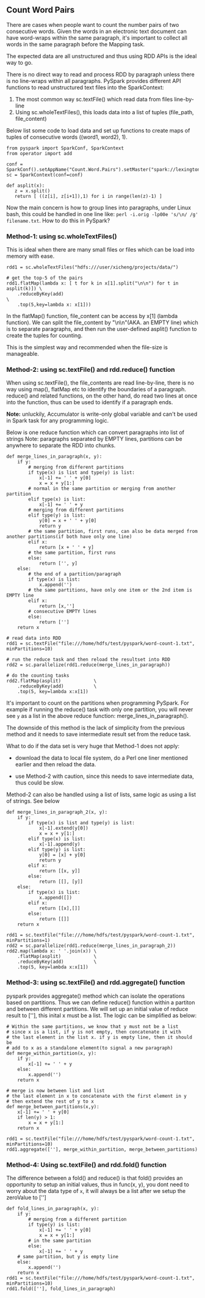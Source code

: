 ## Count Word Pairs ##

There are cases when people want to count the number pairs of two consecutive words. Given the words in 
an electronic text document can have word-wraps within the same paragraph, it's important to collect all 
words in the same paragraph before the Mapping task.

The expected data are all unstructured and thus using RDD APIs is the ideal way to go.

There is no direct way to read and process RDD by paragraph unless there is no line-wraps within all
paragraphs. PySpark provides different API functions to read unstructured text files into the SparkContext: 

1. The most common way sc.textFile() which read data from files line-by-line
2. Using sc.wholeTextFiles(), this loads data into a list of tuples (file_path, file_content)

Below list some code to load data and set up functions to create maps of tuples of consecutive words
((word1, word2), 1).
```
from pyspark import SparkConf, SparkContext
from operator import add

conf = SparkConf().setAppName("Count.Word.Pairs").setMaster("spark://lexington:7077")
sc = SparkContext(conf=conf)

def asplit(x):
   z = x.split()
   return [ ((z[i], z[i+1]),1) for i in range(len(z)-1) ]

```

Now the main concern is how to group lines into paragraphs, under Linux bash, this could be 
handled in one line like:  `perl -i.orig -lp00e 's/\n/ /g' filename.txt`. How to do this in
PySpark? 

### Method-1: using sc.wholeTextFiles() ###

This is ideal when there are many small files or files which can be load into memory with ease.
```
rdd1 = sc.wholeTextFiles("hdfs:///user/xicheng/projects/data/")

# get the top-5 of the pairs
rdd1.flatMap(lambda x: [ t for k in x[1].split("\n\n") for t in asplit(k)]) \
    .reduceByKey(add)                                                       \
    .top(5,key=lambda x: x[1]))

```
In the flatMap() function, file_content can be access by x[1] (lambda function).
We can split the file_content by "\n\n"(AKA. an EMPTY line) which is to separate
paragraphs, and then run the user-defined asplit() function to create the tuples 
for counting.

This is the simplest way and recommended when the file-size is manageable.


### Method-2: using sc.textFile() and rdd.reduce() function ###

When using sc.textFile(), the file_contents are read line-by-line, there is no way
using map(), flatMap etc to identify the boundaries of a paragraph. reduce() and related 
functions, on the other hand, do read two lines at once into the function,
thus can be used to identify if a paragraph ends.

**Note:** unluckily, Accumulator is write-only global variable and can't be used in 
Spark task for any programming logic.

Below is one reduce function which can convert paragraphs into list of strings
Note: paragraphs separated by EMPTY lines, partitions can be anywhere to separate the
RDD into chunks.
```
def merge_lines_in_paragraph(x, y):
    if y:
        # merging from different partitions
        if type(x) is list and type(y) is list:
            x[-1] += ' ' + y[0]
            x = x + y[1:]
        # normal in the same partition or merging from another partition
        elif type(x) is list:
            x[-1] += ' ' + y
        # merging from different partitions
        elif type(y) is list:
            y[0] = x + ' ' + y[0]
            return y
        # the same partition, first runs, can also be data merged from another partitions(if both have only one line)
        elif x:
            return [x + ' ' + y]
        # the same partition, first runs
        else:
            return ['', y]
    else:
        # the end of a partition/paragraph
        if type(x) is list:
            x.append('')
        # the same partitions, have only one item or the 2nd item is EMPTY line
        elif x:
            return [x,'']
        # consecutive EMPTY lines
        else:
            return ['']
    return x

# read data into RDD
rdd1 = sc.textFile("file:///home/hdfs/test/pyspark/word-count-1.txt", minPartitions=10)

# run the reduce task and then reload the resultset into RDD
rdd2 = sc.parallelize(rdd1.reduce(merge_lines_in_paragraph))

# do the counting tasks
rdd2.flatMap(asplit)            \
    .reduceByKey(add)           \
    .top(5, key=lambda x:x[1])

```
It's important to count on the partitions when programming PySpark. For example
if running the reduce() task with only one partition, you will never see `y` as a list in 
the above reduce function: merge_lines_in_paragraph().

The downside of this method is the lack of simplicity from the previous method and 
it needs to save intermediate result set from the reduce task.

What to do if the data set is very huge that Method-1 does not apply:

+ download the data to local file system, do a Perl one liner mentioned earlier
  and then reload the data. 

+ use Method-2 with caution, since this needs to save intermediate data, thus could be slow.


Method-2 can also be handled using a list of lists, same logic as using a list of strings.
See below 
```
def merge_lines_in_paragraph_2(x, y):
    if y:
        if type(x) is list and type(y) is list:
            x[-1].extend(y[0])
            x = x + y[1:]
        elif type(x) is list:
            x[-1].append(y)
        elif type(y) is list:
            y[0] = [x] + y[0]
            return y
        elif x:
            return [[x, y]]
        else:
            return [[], [y]]
    else:
        if type(x) is list:
            x.append([])
        elif x:
            return [[x],[]]
        else:
            return [[]]
    return x

rdd1 = sc.textFile("file:///home/hdfs/test/pyspark/word-count-1.txt", minPartitions=1)
rdd2 = sc.parallelize(rdd1.reduce(merge_lines_in_paragraph_2))
rdd2.map(lambda x: ' '.join(x)) \
    .flatMap(asplit)            \
    .reduceByKey(add)           \
    .top(5, key=lambda x:x[1])
```

### Method-3: using sc.textFile() and rdd.aggregate() function ###

pyspark provides aggregate() method which can isolate the operations based on partitions.
Thus we can define reduce() function within a partiton and between different partitions.
We will set up an initial value of reduce result to [''], this inital x must be a list.
The logic can be simplified as below:

```
# Within the same partitions, we know that y must not be a list
# since x is a list, if y is not empty, then concatenate it with
# the last element in the list x. if y is empty line, then it should be
# add to x as a standalone element(to signal a new paragraph)
def merge_within_partition(x, y):
    if y:
        x[-1] += ' ' + y
    else: 
        x.append('')
    return x

# merge is now between list and list
# the last element in x to concatenate with the first element in y
# then extend the rest of y to x
def merge_between_partitions(x,y):
    x[-1] += ' ' + y[0]
    if len(y) > 1: 
        x = x + y[1:]
    return x

rdd1 = sc.textFile("file:///home/hdfs/test/pyspark/word-count-1.txt", minPartitions=10)
rdd1.aggregate([''], merge_within_partition, merge_between_partitions)

```

### Method-4: Using sc.textFile() and rdd.fold() function ###

The difference between a fold() and reduce() is that fold() provides
an opportunity to setup an initial values, thus in func(x, y), you dont
need to worry about the data type of `x`, it will always be a list
after we setup the zeroValue to ['']

```
def fold_lines_in_paragraph(x, y):
    if y:
        # merging from a different partition
        if type(y) is list:
            x[-1] += ' ' + y[0]
            x = x + y[1:]
        # in the same partition
        else:
            x[-1] += ' ' + y
    # same partition, but y is empty line
    else:
        x.append('')
    return x
rdd1 = sc.textFile("file:///home/hdfs/test/pyspark/word-count-1.txt", minPartitions=10)
rdd1.fold([''], fold_lines_in_paragraph)

```


